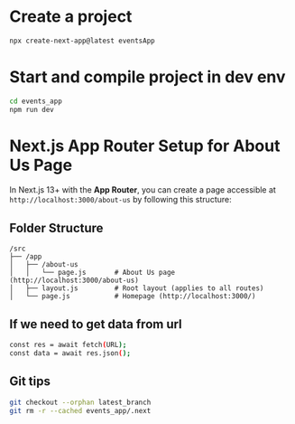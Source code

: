# Create a project

```sh
npx create-next-app@latest eventsApp
```

# Start and compile project in dev env

```sh
cd events_app
npm run dev
```

# Next.js App Router Setup for About Us Page

In Next.js 13+ with the **App Router**, you can create a page accessible at `http://localhost:3000/about-us` by following this structure:

## Folder Structure

```plaintext
/src
├── /app
│   ├── /about-us
│   │   └── page.js       # About Us page (http://localhost:3000/about-us)
│   ├── layout.js         # Root layout (applies to all routes)
│   └── page.js           # Homepage (http://localhost:3000/)
```

## If we need to get data from url

```sh
const res = await fetch(URL);
const data = await res.json();
```

## Git tips

```sh
git checkout --orphan latest_branch
git rm -r --cached events_app/.next
```
